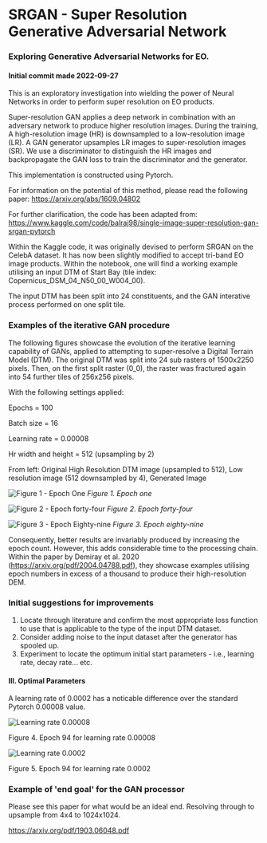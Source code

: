 # SRGAN - Super Resolution Generative Adversarial Network
### Exploring Generative Adversarial Networks for EO. 
#### Initial commit made 2022-09-27

This is an exploratory investigation into wielding the power of Neural Networks in order to perform super resolution on EO products.

Super-resolution GAN applies a deep network in combination with an adversary network to produce higher resolution images. During the training, A high-resolution image (HR) is downsampled to a low-resolution image (LR). A GAN generator upsamples LR images to super-resolution images (SR). We use a discriminator to distinguish the HR images and backpropagate the GAN loss to train the discriminator and the generator.

This implementation is constructed using Pytorch.

For information on the potential of this method, please read the following paper:
https://arxiv.org/abs/1609.04802

For further clarification, the code has been adapted from:
https://www.kaggle.com/code/balraj98/single-image-super-resolution-gan-srgan-pytorch

Within the Kaggle code, it was originally devised to perform SRGAN on the CelebA dataset. It has now been slightly modified to accept tri-band EO image products. Within the notebook, one will find a working example utilising an input DTM of Start Bay (tile index: Copernicus_DSM_04_N50_00_W004_00).

The input DTM has been split into 24 constituents, and the GAN interative process performed on one split tile.

### Examples of the iterative GAN procedure

The following figures showcase the evolution of the iterative learning capability of GANs, applied to attempting to super-resolve a Digital Terrain Model (DTM). The original DTM was split into 24 sub rasters of 1500x2250 pixels. Then, on the first split raster (0_0), the raster was fractured again into 54 further tiles of 256x256 pixels.

With the following settings applied:

Epochs = 100

Batch size = 16

Learning rate = 0.00008

Hr width and height = 512 (upsampling by 2)

From left: Original High Resolution DTM image (upsampled to 512), Low resolution image (512 downsampled by 4), Generated Image

![Figure 1 - Epoch One](https://user-images.githubusercontent.com/26202037/192791012-03eb01da-6815-4458-8407-dae8ea374804.png)
*Figure 1. Epoch one*

![Figure 2 - Epoch forty-four](https://user-images.githubusercontent.com/26202037/192792271-232263a2-39e3-40be-83dd-7309cb0a7ef3.png)
*Figure 2. Epoch forty-four*

![Figure 3 - Epoch Eighty-nine](https://user-images.githubusercontent.com/26202037/192792313-7aaf1e45-3a87-4480-9a38-ca762e7fda96.png)
*Figure 3. Epoch eighty-nine*

Consequently, better results are invariably produced by increasing the epoch count. However, this adds considerable time to the processing chain. Within the paper by Demiray et al. 2020 (https://arxiv.org/pdf/2004.04788.pdf), they showcase examples utilising epoch numbers in excess of a thousand to produce their high-resolution DEM.

### Initial suggestions for improvements

1. Locate through literature and confirm the most appropriate loss function to use that is applicable to the type of the input DTM dataset.
2. Consider adding noise to the input dataset after the generator has spooled up.
3. Experiment to locate the optimum initial start parameters - i.e., learning rate, decay rate... etc.

#### III. Optimal Parameters
A learning rate of 0.0002 has a noticable difference over the standard Pytorch 0.00008 value.

![Learning rate 0.00008](https://user-images.githubusercontent.com/26202037/192984644-d6a87be7-efab-4d7e-a4a2-4c8162f01d59.png)

Figure 4. Epoch 94 for learning rate 0.00008

![Learning rate 0.0002](https://user-images.githubusercontent.com/26202037/192984938-87f0b5a7-9cbc-486b-83ea-c0f22fcbf479.png)

Figure 5. Epoch 94 for learning rate 0.0002





### Example of 'end goal' for the GAN processor

Please see this paper for what would be an ideal end. Resolving through to upsample from 4x4 to 1024x1024.

https://arxiv.org/pdf/1903.06048.pdf
